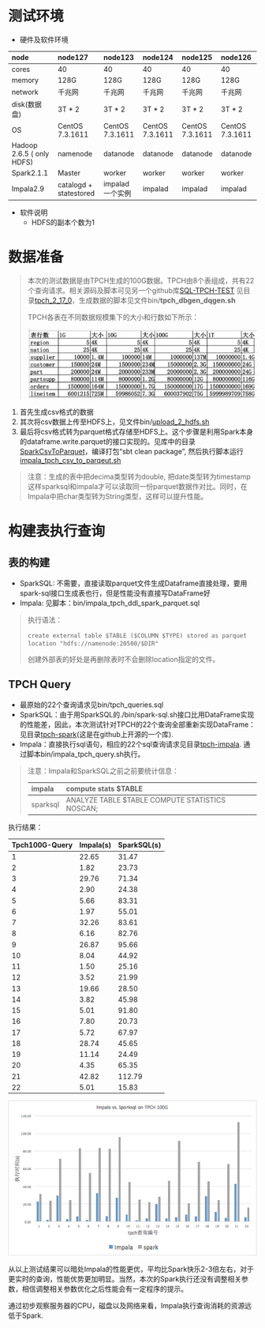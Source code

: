 # 测试环境

* 硬件及软件环境

| node | node127 | node123 | node124 | node125 | node126 |
| :--- | :--- | :--- | :--- | :--- | :--- |
| cores | 40 | 40 | 40 | 40 | 40 |
| memory | 128G | 128G | 128G | 128G | 128G |
| network | 千兆网 | 千兆网 | 千兆网 | 千兆网 | 千兆网 |
| disk\(数据盘\) | 3T \* 2 | 3T \* 2 | 3T \* 2 | 3T \* 2 | 3T \* 2 |
| OS | CentOS 7.3.1611 | CentOS 7.3.1611 | CentOS 7.3.1611 | CentOS 7.3.1611 | CentOS 7.3.1611 |
| Hadoop 2.6.5      \( only  HDFS\) | namenode | datanode | datanode | datanode | datanode |
| Spark2.1.1 | Master | worker | worker | worker | worker |
| Impala2.9 | catalogd +          statestored | impalad 一个实例 | impalad | impalad | impalad |

* 软件说明
  * HDFS的副本个数为1

# 数据准备

> 本次的测试数据是由TPCH生成的100G数据。TPCH由8个表组成，共有22个查询请求。相关源码及脚本可见另一个github库[SQL-TPCH-TEST](https://github.com/hexiaoting/SQL-TPC-Test) 见目录[tpch\_2\_17\_0](https://github.com/hexiaoting/SQL-TPC-Test/tree/master/tpch_2_17_0)，生成数据的脚本见文件bin/**tpch\_dbgen\_dqgen.sh**
>
> TPCH各表在不同数据规模集下的大小和行数如下所示：
>
> ![](/assets/TPCH.png)

1. 首先生成csv格式的数据
2. 其次将csv数据上传至HDFS上，见文件bin/[upload\_2\_hdfs.sh](https://github.com/hexiaoting/SQL-TPC-Test/blob/master/bin/upload_2_hdfs.sh)
3. 最后将csv格式转为parquet格式存储至HDFS上。这个步骤是利用Spark本身的dataframe.write.parquet的接口实现的。见库中的目录[SparkCsvToParquet](https://github.com/hexiaoting/SQL-TPC-Test/tree/master/SparkCsvToParquet)，编译打包“sbt clean package”, 然后执行脚本运行[impala\_tpch\_csv\_to\_parqeut.sh](https://github.com/hexiaoting/SQL-TPC-Test/blob/master/bin/impala_tpch_csv_to_parqeut.sh)

> 注意：生成的表中把decima类型转为double, 把date类型转为timestamp这样sparksql和impala才可以读取同一份parquet数据作对比。同时，在Impala中把char类型转为String类型，这样可以提升性能。

# 构建表执行查询

## 表的构建

* SparkSQL: 不需要，直接读取parquet文件生成Dataframe直接处理，要用spark-sql接口生成表也行，但是性能没有直接写DataFrame好
* Impala: 见脚本：bin/impala\_tpch\_ddl\_spark\_parquet.sql

> 执行语法：
>
> ```
> create external table $TABLE ($COLUMN $TYPE) stored as parquet location "hdfs://namenode:20500/$DIR"
> ```
>
> 创建外部表的好处是再删除表时不会删除location指定的文件。

## TPCH Query

* 最原始的22个查询请求见bin/tpch\_queries.sql
* SparkSQL：由于用SparkSQL的./bin/spark-sql.sh接口比用DataFrame实现的性能差，因此，本次测试针对TPCH的22个查询全部重新实现DataFrame：见目录[tpch-spark](https://github.com/hexiaoting/SQL-TPC-Test/tree/master/tpch-spark)\(这是在github上开源的一个库\). 
* Impala：直接执行sql语句，相应的22个sql查询请求见目录[tpch-impala](https://github.com/hexiaoting/SQL-TPC-Test/tree/master/tpch-impala). 通过脚本bin/impala\_tpch\_query.sh执行。

> 注意：Impala和SparkSQL之前之前要统计信息：
>
> | impala | compute stats $TABLE |
> | :--- | :--- |
> | sparksql | ANALYZE TABLE $TABLE COMPUTE STATISTICS NOSCAN; |

执行结果：

| Tpch100G-Query | Impala\(s\) | SparkSQL\(s\) |
| :--- | :--- | :--- |
| 1 | 22.65 | 31.47 |
| 2 | 1.82 | 23.73 |
| 3 | 29.76 | 71.34 |
| 4 | 2.90 | 24.38 |
| 5 | 5.66 | 83.31 |
| 6 | 1.97 | 55.01 |
| 7 | 32.26 | 83.61 |
| 8 | 6.16 | 82.76 |
| 9 | 26.87 | 95.66 |
| 10 | 8.04 | 44.92 |
| 11 | 1.50 | 25.16 |
| 12 | 3.52 | 21.99 |
| 13 | 19.66 | 28.50 |
| 14 | 3.82 | 45.98 |
| 15 | 5.01 | 91.80 |
| 16 | 7.80 | 20.73 |
| 17 | 5.72 | 67.97 |
| 18 | 28.74 | 45.65 |
| 19 | 11.14 | 24.49 |
| 20 | 4.35 | 65.35 |
| 21 | 42.82 | 112.79 |
| 22 | 5.01 | 15.83 |

![](/assets/impalaSparkSQL测试对比图.png)

从以上测试结果可以暗处Impala的性能更优，平均比Spark快乐2-3倍左右，对于更实时的查询，性能优势更加明显。当然，本次的Spark执行还没有调整相关参数，相信调整相关参数优化之后性能会有一定程序的提示。

通过初步观察服务器的CPU，磁盘以及网络来看，Impala执行查询消耗的资源远低于Spark.



